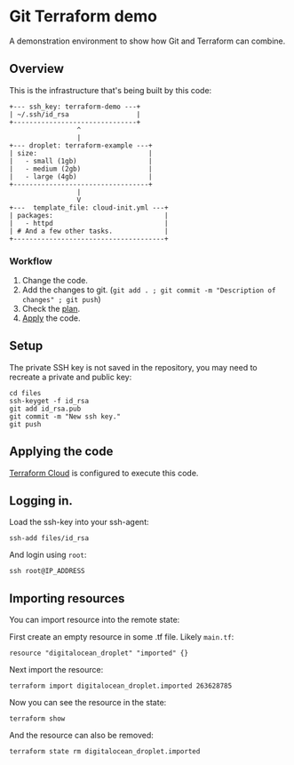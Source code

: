 # Git Terraform demo

A demonstration environment to show how Git and Terraform can combine.

## Overview

This is the infrastructure that's being built by this code:

```text
+--- ssh_key: terraform-demo ---+
| ~/.ssh/id_rsa                 |
+-------------------------------+
                 ^
                 |
+--- droplet: terraform-example ---+
| size:                            |
|   - small (1gb)                  |
|   - medium (2gb)                 |
|   - large (4gb)                  |
+----------------------------------+
                 |
                 V
+---  template_file: cloud-init.yml ---+
| packages:                            |
|   - httpd                            |
| # And a few other tasks.             |
+--------------------------------------+
```

### Workflow

1. Change the code.
2. Add the changes to git. (`git add . ; git commit -m "Description of changes" ; git push`)
3. Check the [plan](https://app.terraform.io/app/robertdebock/workspaces/git-terraform-demo/).
4. [Apply](https://app.terraform.io/app/robertdebock/workspaces/git-terraform-demo/) the code.

## Setup

The private SSH key is not saved in the repository, you may need to recreate a private and public key:

```shell
cd files
ssh-keyget -f id_rsa
git add id_rsa.pub
git commit -m "New ssh key."
git push
```

## Applying the code

[Terraform Cloud](https://app.terraform.io/app/robertdebock/workspaces/git-terraform-demo/) is configured to execute this code.

## Logging in.

Load the ssh-key into your ssh-agent:

```shell
ssh-add files/id_rsa
```

And login using `root`:

```shell
ssh root@IP_ADDRESS
```

## Importing resources

You can import resource into the remote state:

First create an empty resource in some .tf file. Likely `main.tf`:

```hcl
resource "digitalocean_droplet" "imported" {}
```

Next import the resource:

```shell
terraform import digitalocean_droplet.imported 263628785
```

Now you can see the resource in the state:

```shell
terraform show
```

And the resource can also be removed:

```shell
terraform state rm digitalocean_droplet.imported
```
